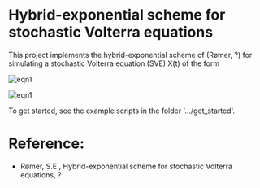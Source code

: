 # Hybrid-exponential scheme for stochastic Volterra equations
This project implements the hybrid-exponential scheme of (Rømer, ?) for simulating a stochastic Volterra equation (SVE) X(t) of the form

![eqn1](https://github.com/sigurdroemer/hybrid_exponential_scheme/blob/readme_images/sve_def.png)

![eqn1](https://github.com/sigurdroemer/hybrid_exponential_scheme/blob/readme_images/temp1.png)

To get started, see the example scripts in the folder '.../get_started'.

# Reference:
- Rømer, S.E., Hybrid-exponential scheme for stochastic Volterra equations, ?
